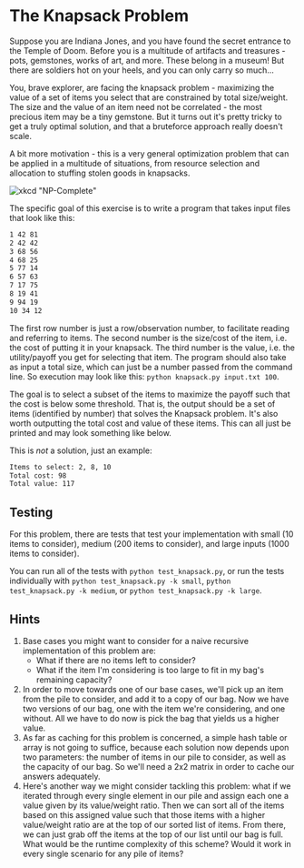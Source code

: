 # The Knapsack Problem

Suppose you are Indiana Jones, and you have found the secret entrance to the Temple of Doom. Before you is a multitude of artifacts and treasures - pots, gemstones, works of art, and more. These belong in a museum! But there are soldiers hot on your heels, and you can only carry so much...

You, brave explorer, are facing the knapsack problem - maximizing the value of a set of items you select that are constrained by total size/weight. The size and the value of an item need not be correlated - the most precious item may be a tiny gemstone. But it turns out it's pretty tricky to get a truly optimal solution, and that a bruteforce approach really doesn't scale.

A bit more motivation - this is a very general optimization problem that can be applied in a multitude of situations, from resource selection and allocation to stuffing stolen goods in knapsacks.

![xkcd "NP-Complete"](https://imgs.xkcd.com/comics/np_complete.png "General solutions get you a 50% tip.")

The specific goal of this exercise is to write a program that takes input files that look like this:

```txt
1 42 81
2 42 42
3 68 56
4 68 25
5 77 14
6 57 63
7 17 75
8 19 41
9 94 19
10 34 12
```

The first row number is just a row/observation number, to facilitate reading and referring to items. The second number is the size/cost of the item, i.e. the cost of putting it in your knapsack. The third number is the value, i.e. the utility/payoff you get for selecting that item. The program should also take as input a total size, which can just be a number passed from the command line. So execution may look like this: `python knapsack.py input.txt 100`.

The goal is to select a subset of the items to maximize the payoff such that the cost is below some threshold. That is, the output should be a set of items (identified by number) that solves the Knapsack problem. It's also worth outputting the total cost and value of these items. This can all just be printed and may look something like below.

This is *not* a solution, just an example:

```txt
Items to select: 2, 8, 10
Total cost: 98
Total value: 117
```

## Testing

For this problem, there are tests that test your implementation with small (10 items to consider), medium (200 items to consider), and large inputs (1000 items to consider).

You can run all of the tests with `python test_knapsack.py`, or run the tests individually with `python test_knapsack.py -k small`, `python test_knapsack.py -k medium`, or `python test_knapsack.py -k large`.

## Hints

1. Base cases you might want to consider for a naive recursive implementation of this problem are:
    * What if there are no items left to consider?
    * What if the item I'm considering is too large to fit in my bag's remaining capacity?
2. In order to move towards one of our base cases, we'll pick up an item from the pile to consider, and add it to a copy of our bag. Now we have two versions of our bag, one with the item we're considering, and one without. All we have to do now is pick the bag that yields us a higher value.
3. As far as caching for this problem is concerned, a simple hash table or array is not going to suffice, because each solution now depends upon two parameters: the number of items in our pile to consider, as well as the capacity of our bag. So we'll need a 2x2 matrix in order to cache our answers adequately.
4. Here's another way we might consider tackling this problem: what if we iterated through every single element in our pile and assign each one a value given by its value/weight ratio. Then we can sort all of the items based on this assigned value such that those items with a higher value/weight ratio are at the top of our sorted list of items. From there, we can just grab off the items at the top of our list until our bag is full. What would be the runtime complexity of this scheme? Would it work in every single scenario for any pile of items?
